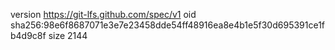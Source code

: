 version https://git-lfs.github.com/spec/v1
oid sha256:98e6f8687071e3e7e23458dde54ff48916ea8e4b1e5f30d695391ce1fb4d9c8f
size 2144
